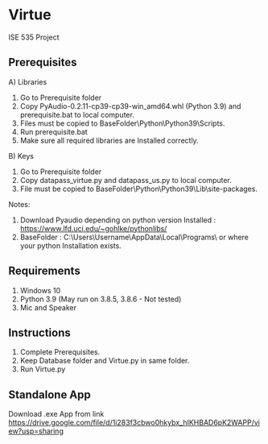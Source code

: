 # Virtue
ISE 535 Project

## Prerequisites

A) Libraries

1) Go to Prerequisite folder
2) Copy PyAudio-0.2.11-cp39-cp39-win_amd64.whl (Python 3.9) and prerequisite.bat to local computer.
3) Files must be copied to BaseFolder\Python\Python39\Scripts\.
4) Run prerequisite.bat
5) Make sure all required libraries are Installed correctly.

B) Keys

1) Go to Prerequisite folder
2) Copy datapass_virtue.py and datapass_us.py to local computer.
3) File must be copied to BaseFolder\Python\Python39\Lib\site-packages\.

Notes:
1) Download Pyaudio depending on python version Installed : https://www.lfd.uci.edu/~gohlke/pythonlibs/
2) BaseFolder : C:\Users\Username\AppData\Local\Programs\  or where your python Installation exists.

## Requirements

1) Windows 10
2) Python 3.9 (May run on 3.8.5, 3.8.6 - Not tested)
3) Mic and Speaker

## Instructions

1) Complete Prerequisites.
2) Keep Database folder and Virtue.py in same folder.
3) Run Virtue.py

## Standalone App

Download .exe App from link 
https://drive.google.com/file/d/1i283f3cbwo0hkybx_hIKHBAD6pK2WAPP/view?usp=sharing

